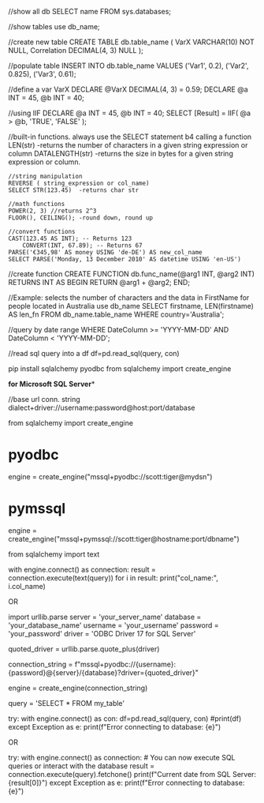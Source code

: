 //show all db
SELECT name FROM sys.databases;

//show tables
use db_name;

//create new table
CREATE TABLE db.table_name (
    VarX VARCHAR(10) NOT NULL,
    Correlation DECIMAL(4, 3) NULL
    );

//populate table
INSERT INTO db.table_name
VALUES ('Var1', 0.2),
    ('Var2', 0.825),
    ('Var3', 0.61);

//define a var VarX
DECLARE @VarX DECIMAL(4, 3) = 0.59;
DECLARE @a INT = 45, @b INT = 40;


//using IIF
DECLARE @a INT = 45, @b INT = 40;
SELECT [Result] = IIF( @a > @b, 'TRUE', 'FALSE' );




//built-in functions. always use the SELECT statement b4 calling a function
LEN(str) -returns the number of characters in a given string expression or column
DATALENGTH(str) -returns the size in bytes for a given string expression or column.

	//string manipulation
	REVERSE ( string_expression or col_name)
	SELECT STR(123.45)  -returns char str

	//math functions
	POWER(2, 3) //returns 2^3
	FLOOR(), CEILING(); -round down, round up

	//convert functions
	CAST(123.45 AS INT); -- Returns 123
        CONVERT(INT, 67.89); -- Returns 67
	PARSE('€345,98' AS money USING 'de-DE') AS new_col_name
	SELECT PARSE('Monday, 13 December 2010' AS datetime USING 'en-US')



//create function
CREATE FUNCTION db.func_name(@arg1 INT, @arg2 INT)
RETURNS INT
AS
BEGIN
	RETURN @arg1 + @arg2;
END;



//Example: selects the number of characters and the data in FirstName for people located in Australia
use db_name
SELECT firstname, LEN(firstname) AS len_fn
FROM db_name.table_name
WHERE country='Australia';



//query by date range
WHERE DateColumn >= 'YYYY-MM-DD' AND DateColumn < 'YYYY-MM-DD';




//read sql query into a df
df=pd.read_sql(query, con) 



pip install sqlalchemy pyodbc
from sqlalchemy import create_engine



************for Microsoft SQL Server*************


//base url conn. string
dialect+driver://username:password@host:port/database


from sqlalchemy import create_engine

# pyodbc
engine = create_engine("mssql+pyodbc://scott:tiger@mydsn")

# pymssql
engine = create_engine("mssql+pymssql://scott:tiger@hostname:port/dbname")

from sqlalchemy import text

with engine.connect() as connection:
    result = connection.execute(text(query))
    for i in result:
        print("col_name:", i.col_name)




OR





import urllib.parse
server = 'your_server_name'
database = 'your_database_name'
username = 'your_username'
password = 'your_password'
driver = 'ODBC Driver 17 for SQL Server'

quoted_driver = urllib.parse.quote_plus(driver)

connection_string = f"mssql+pyodbc://{username}:{password}@{server}/{database}?driver={quoted_driver}"


engine = create_engine(connection_string)

query = 'SELECT * FROM my_table'


try:
	with engine.connect() as con:
		df=pd.read_sql(query, con)
		#print(df) 
except Exception as e:
        print(f"Error connecting to database: {e}")








OR



try:
        with engine.connect() as connection:
            # You can now execute SQL queries or interact with the database
            result = connection.execute(query).fetchone()
            print(f"Current date from SQL Server: {result[0]}")
    except Exception as e:
        print(f"Error connecting to database: {e}")
